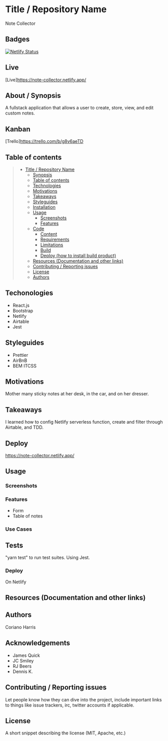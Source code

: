 # Title / Repository Name

Note Collector

## Badges

[![Netlify Status](https://api.netlify.com/api/v1/badges/47372f08-ed33-45be-afbc-4af927055963/deploy-status)](https://app.netlify.com/sites/note-collector/deploys)

## Live

[Live]https://note-collector.netlify.app/

## About / Synopsis

A fullstack application that allows a user to create, store, view, and edit custom notes.

## Kanban

[Trello]https://trello.com/b/g8v6aeTD

## Table of contents

> - [Title / Repository Name](#title--repository-name)
>   - [Synopsis](#synopsis)
>   - [Table of contents](#table-of-contents)
>   - [Technologies](#technologies)
>   - [Motivations](#motivations)
>   - [Takeaways](#takeaways)
>   - [Styleguides](#styleguides)
>   - [Installation](#installation)
>   - [Usage](#usage)
>     - [Screenshots](#screenshots)
>     - [Features](#features)
>   - [Code](#code)
>     - [Content](#content)
>     - [Requirements](#requirements)
>     - [Limitations](#limitations)
>     - [Build](#build)
>     - [Deploy (how to install build product)](#deploy-how-to-install-build-product)
>   - [Resources (Documentation and other links)](#resources-documentation-and-other-links)
>   - [Contributing / Reporting issues](#contributing--reporting-issues)
>   - [License](#license)
>   - [Authors](#authors)

## Techonologies

- React.js
- Bootstrap
- Netlify
- Airtable
- Jest

## Styleguides

- Prettier
- AirBnB
- BEM ITCSS

## Motivations

Mother many sticky notes at her desk, in the car, and on her dresser.

## Takeaways

I learned how to config Netlify serverless function, create and filter through Airtable, and TDD.

## Deploy

https://note-collector.netlify.app/

## Usage

### Screenshots

### Features

- Form
- Table of notes

### Use Cases

## Tests

"yarn test" to run test suites. Using Jest.

### Deploy

On Netlify

## Resources (Documentation and other links)

## Authors

Coriano Harris

## Acknowledgements

- James Quick
- JC Smiley
- RJ Beers
- Dennis K.

## Contributing / Reporting issues

Let people know how they can dive into the project, include important links to things like issue trackers, irc, twitter accounts if applicable.

## License

A short snippet describing the license (MIT, Apache, etc.)
